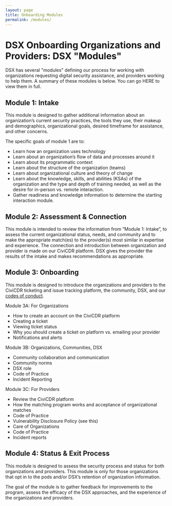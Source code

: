 ```yaml
---
layout: page
title: Onboarding Modules
permalink: /modules/
---
```

# DSX Onboarding Organizations and Providers: DSX "Modules"

DSX has several "modules" defining our process for working with organizations requesting digital security assistance, and providers working to help them. A summary of these modules is below. You can go HERE to view them in full.

## Module 1: Intake

This module is designed to gather additional information about an organization’s current security practices, the tools they use, their makeup and demographics, organizational goals, desired timeframe for assistance, and other concerns.

The specific goals of module 1 are to:

- Learn how an organization uses technology
- Learn about an organization’s flow of data and processes around it
- Learn about its programmatic context
- Learn about the structure of the organization (teams)
- Learn about organizational culture and theory of change
- Learn about the knowledge, skills, and abilities (KSAs) of the organization and the type and depth of training needed, as well as the desire for in-person vs. remote interaction.
- Gather readiness and knowledge information to determine the starting interaction module.

## Module 2: Assessment & Connection

This module is intended to review the information from “Module 1: Intake”, to assess the current organizational status, needs, and community and to make the appropriate match(es) to the provider(s) most similar in expertise and experience. The connection and introduction between organization and provider is made on our CiviCDR platform. DSX gives the provider the results of the intake and makes recommendations as appropriate.

## Module 3: Onboarding

This module is designed to introduce the organizations and providers to the CiviCDR ticketing and issue tracking platform, the community, DSX, and our [codes of conduct](/conduct).

Module 3A: For Organizations
- How to create an account on the CiviCDR platform
- Creating a ticket
- Viewing ticket status
- Why you should create a ticket on platform vs. emailing your provider
- Notifications and alerts

Module 3B: Organizations, Communities, DSX
- Community collaboration and communication
- Community norms
- DSX role
- Code of Practice
- Incident Reporting

Module 3C: For Providers
- Review the CiviCDR platform
- How the matching program works and acceptance of organizational matches
- Code of Practice
- Vulnerability Disclosure Policy (see this)
- Care of Organizations
- Code of Practice
- Incident reports

## Module 4: Status & Exit Process

This module is designed to assess the security process and status for both organizations and providers. This module is only for those organizations that opt in to the pods and/or DSX’s retention of organization information.

The goal of the module is to gather feedback for improvements to the program, assess the efficacy of the DSX approaches, and the experience of the organizations and providers.
